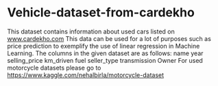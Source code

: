 # Vehicle-dataset-from-cardekho
This dataset contains information about used cars listed on www.cardekho.com This data can be used for a lot of purposes such as price prediction to exemplify the use of linear regression in Machine Learning. The columns in the given dataset are as follows:  name year selling_price km_driven fuel seller_type transmission Owner For used motorcycle datasets please go to https://www.kaggle.com/nehalbirla/motorcycle-dataset
